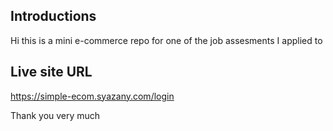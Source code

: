 
## Introductions
Hi this is a mini e-commerce repo for one of the job assesments I applied to

## Live site URL
https://simple-ecom.syazany.com/login

Thank you very much
